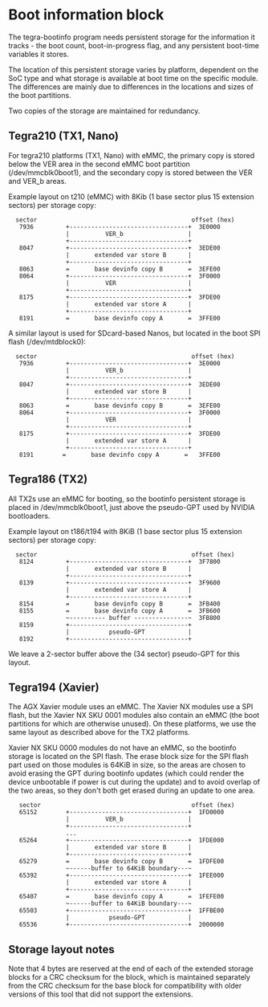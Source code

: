Boot information block
======================

The tegra-bootinfo program needs persistent
storage for the information it tracks - the
boot count, boot-in-progress flag, and any
persistent boot-time variables it stores.

The location of this persistent storage varies
by platform, dependent on the SoC type and
what storage is available at boot time on the
specific module. The differences are mainly
due to differences in the locations and sizes
of the boot partitions.

Two copies of the storage are maintained for
redundancy.

Tegra210 (TX1, Nano)
--------------------

For tegra210 platforms (TX1, Nano) with eMMC, the
primary copy is stored below the VER area in
the second eMMC boot partition (/dev/mmcblk0boot1),
and the secondary copy is stored between the
VER and VER_b areas.

Example layout on t210 (eMMC) with 8Kib (1 base sector
plus 15 extension sectors) per storage copy:

      sector                                           offset (hex)
       7936         +---------------------------------+  3E0000
                    |          VER_b                  |
                    +---------------------------------+
       8047         +---------------------------------+  3EDE00
                    |       extended var store B      |
                    +---------------------------------+
       8063         =       base devinfo copy B       =  3EFE00
       8064         +---------------------------------+  3F0000
                    |          VER                    |
                    +---------------------------------+
       8175         +---------------------------------+  3FDE00
                    |       extended var store A      |
                    +---------------------------------+
       8191         =       base devinfo copy A       =  3FFE00


A similar layout is used for SDcard-based Nanos, but
located in the boot SPI flash (/dev/mtdblock0):

      sector                                           offset (hex)
       7936         +---------------------------------+  3E0000
                    |          VER_b                  |
                    +---------------------------------+
       8047         +---------------------------------+  3EDE00
                    |       extended var store B      |
                    +---------------------------------+
       8063         =       base devinfo copy B       =  3EFE00
       8064         +---------------------------------+  3F0000
                    |          VER                    |
                    +---------------------------------+
       8175         +---------------------------------+  3FDE00
                    |       extended var store A      |
                    +---------------------------------+
       8191        =       base devinfo copy A       =   3FFE00
      

Tegra186 (TX2)
--------------

All TX2s use an eMMC for booting, so the bootinfo
persistent storage is placed in /dev/mmcblk0boot1,
just above the pseudo-GPT used by NVIDIA bootloaders.

Example layout on t186/t194 with 8KiB (1 base sector
plus 15 extension sectors) per storage copy:

      sector                                           offset (hex)
       8124         +---------------------------------+  3F7800
                    |       extended var store B      |
                    +---------------------------------+
       8139         +---------------------------------+  3F9600
                    |       extended var store A      |
                    +---------------------------------+
       8154         =       base devinfo copy B       =  3FB400
       8155         =       base devinfo copy A       =  3FB600
                    ~---------- buffer ---------------~  3FB800
       8159         +---------------------------------+
                    |           pseudo-GPT            |
       8192         +---------------------------------+
      
We leave a 2-sector buffer above the (34 sector)
pseudo-GPT for this layout.


Tegra194 (Xavier)
-----------------

The AGX Xavier module uses an eMMC. The Xavier NX
modules use a SPI flash, but the Xavier NX SKU 0001
modules also contain an eMMC (the boot partitions
for which are otherwise unused). On these platforms,
we use the same layout as described above for the
TX2 platforms.

Xavier NX SKU 0000 modules do not have an eMMC,
so the bootinfo storage is located on the SPI
flash.  The erase block size for the SPI flash
part used on those modules is 64KiB in size,
so the areas are chosen to avoid erasing the
GPT during bootinfo updates (which could render
the device unbootable if power is cut during the
update) and to avoid overlap of the two areas,
so they don't both get erased during an update
to one area.

       sector                                          offset (hex)
       65152        +---------------------------------+  1FD0000
                    |          VER_b                  |
                    +---------------------------------+
                    ...
       65264        +---------------------------------+  1FDE000
                    |       extended var store B      |
                    +---------------------------------+
       65279        =       base devinfo copy B       =  1FDFE00
                    ~------buffer to 64KiB boundary---~
       65392        +---------------------------------+  1FEE000
                    |       extended var store A      |
                    +---------------------------------+
       65407        =       base devinfo copy A       =  1FEFE00
                    ~------buffer to 64KiB boundary---~
       65503        +---------------------------------+  1FFBE00
                    |           pseudo-GPT            |
       65536        +---------------------------------+  2000000
      

Storage layout notes
--------------------

Note that 4 bytes are reserved at the end of
each of the extended storage blocks for a CRC
checksum for the block, which is maintained
separately from the CRC checksum for the base
block for compatibility with older versions of
this tool that did not support the extensions.
